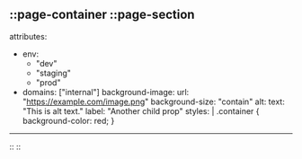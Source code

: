 ::page-container
::page-section
---
attributes:
  - env:
    - "dev"
    - "staging"
    - "prod"
  - domains: ["internal"]
background-image:
  url: "https://example.com/image.png"
  background-size: "contain"
  alt:
    text: "This is alt text."
    label: "Another child prop"
styles: |
  .container {
    background-color: red;
  }
---
::
::
